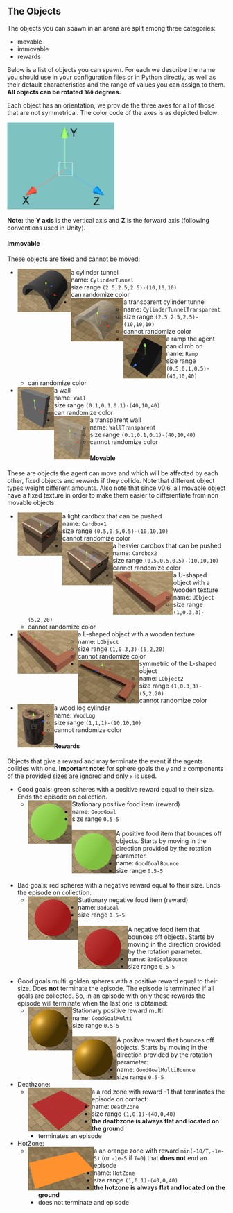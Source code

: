 ## The Objects

The objects you can spawn in an arena are split among three categories:
- movable
- immovable
- rewards

Below is a list of objects you can spawn. For each we describe the name you should use in your configuration files 
or in Python directly, as well as their default characteristics and the range of values you can assign to them. **All objects can be rotated `360` degrees.**

Each object has an orientation, we provide the three axes for all of those that are not symmetrical. The color code of the axes is as depicted below:

<img height="200" src="PrefabsPictures/Referential.png">

**Note:** the **Y axis** is the vertical axis and **Z** is the forward axis (following conventions used in Unity). 

#### Immovable

These objects are fixed and cannot be moved:

- <img align="left" height="100" src="PrefabsPictures/Immovable/CylinderTunnel.png">a cylinder tunnel
    - name: `CylinderTunnel`
    - size range `(2.5,2.5,2.5)-(10,10,10)`
    - can randomize color
- <img align="left" height="100" src="PrefabsPictures/Immovable/CylinderTunnelTransparent.png">a transparent cylinder tunnel
    - name: `CylinderTunnelTransparent`
    - size range `(2.5,2.5,2.5)-(10,10,10)`
    - cannot randomize color
- <img align="left" height="100" src="PrefabsPictures/Immovable/Ramp.png">a ramp the agent can climb on
    - name: `Ramp`
    - size range `(0.5,0.1,0.5)-(40,10,40)`
    - can randomize color
- <img align="left" height="100" src="PrefabsPictures/Immovable/Wall.png">a wall
    - name: `Wall`
    - size range `(0.1,0.1,0.1)-(40,10,40)`
    - can randomize color
- <img align="left" height="100" src="PrefabsPictures/Immovable/WallTransparent.png">a transparent wall
    - name: `WallTransparent`
    - size range `(0.1,0.1,0.1)-(40,10,40)`
    - cannot randomize color
<!-- - <img align="left" height="100" src="PrefabsPictures/Immovable/MazeGenerator.png">a randomly generated maze of size 
`16x16` with two entrances. Note this takes quite some room and will be hard to generate last on an arena.
    - name: `MazeGenerator`
    - size range constant
    - can randomize color -->
    
#### Movable

These are objects the agent can move and which will be affected by each other, fixed objects and rewards if they collide.
Note that different object types weight different amounts. Also note that since v0.6, all movable object have a fixed 
texture in order to make them easier to differentiate from non movable objects.
     

- <img align="left" height="100" src="PrefabsPictures/Movable/Cardbox1.png">a light cardbox that can be pushed
    - name: `Cardbox1`
    - size range `(0.5,0.5,0.5)-(10,10,10)`
    - cannot randomize color
- <img align="left" height="100" src="PrefabsPictures/Movable/Cardbox2.png">a heavier cardbox that can be pushed
    - name: `Cardbox2`
    - size range `(0.5,0.5,0.5)-(10,10,10)`
    - cannot randomize color
- <img align="left" height="100" src="PrefabsPictures/Movable/UObject.png">a U-shaped object with a wooden texture
    - name: `UObject`
    - size range `(1,0.3,3)-(5,2,20)`
    - cannot randomize color
- <img align="left" height="100" src="PrefabsPictures/Movable/LObject.png">a L-shaped object with a wooden texture
    - name: `LObject`
    - size range `(1,0.3,3)-(5,2,20)`
    - cannot randomize color
- <img align="left" height="100" src="PrefabsPictures/Movable/LObject2.png">symmetric of the L-shaped object
    - name: `LObject2`
    - size range `(1,0.3,3)-(5,2,20)`
    - cannot randomize color
- <img align="left" height="100" src="PrefabsPictures/Movable/WoodLog.png">a wood log cylinder
    - name: `WoodLog`
    - size range `(1,1,1)-(10,10,10)`
    - cannot randomize color
    
#### Rewards

Objects that give a reward and may terminate the event if the agents collides with one. **Important note:** for sphere goals the `y` and `z` components of the provided sizes are ignored and only `x` is used.


- Good goals: green spheres with a positive reward equal to their size. Ends the episode on collection.
    - <img align="left" height="100" src="PrefabsPictures/Rewards/GoodGoal.png">Stationary positive food item (reward)
        - name: `GoodGoal`
        - size range `0.5-5`
        <br>
    <!-- - <img align="left" height="100" src="PrefabsPictures/Rewards/GoodGoal.png">A good reward moving in a straight line,
     which stops moving as soon as it hits another object. Will start moving in the direction provided by the rotation 
     parameter
        - name: `GoodGoalMove`
        - size range `0.5-5`
        <br> -->
    - <img align="left" height="100" src="PrefabsPictures/Rewards/GoodGoal.png">A positive food item that bounces off objects. Starts by moving in the direction provided by the rotation parameter.
        - name: `GoodGoalBounce`
        - size range `0.5-5`
        <br>
- Bad goals: red spheres with a negative reward equal to their size. Ends the episode on collection.
    - <img align="left" height="100" src="PrefabsPictures/Rewards/BadGoal.png"> Stationary negative food item (reward)
        - name: `BadGoal`
        - size range `0.5-5`
        <br>
    <!-- - <img align="left" height="100" src="PrefabsPictures/Rewards/BadGoal.png"> A bad reward moving in a straight line,
     which stops moving as soon as it hits another object. Will start moving in the direction provided by the rotation 
     parameter
        - name: `BadGoalMove`
        - size range `0.5-5`
        <br> -->
    - <img align="left" height="100" src="PrefabsPictures/Rewards/BadGoal.png">A negative food item that bounces off objects. Starts by moving in the direction provided by the rotation parameter.
        - name: `BadGoalBounce`
        - size range `0.5-5`
        <br>
-  Good goals multi: golden spheres with a positive reward equal to their size. Does **not** terminate the episode. The episode is terminated if all goals are collected. So, in an episode with only these rewards the episode will terminate when the last one is obtained:
    - <img align="left" height="100" src="PrefabsPictures/Rewards/GoodGoalMulti.png">Stationary positive reward multi
        - name: `GoodGoalMulti`
        - size range `0.5-5`
        <br>
    <!-- - <img align="left" height="100" src="PrefabsPictures/Rewards/GoodGoalMulti.png">A good reward moving in a straight
     line, which stops moving as soon as it hits another object. Will start moving in the direction provided by the 
     rotation parameter
        - name: `GoodGoalMultiMove`
        - size range `1-3` -->
    - <img align="left" height="100" src="PrefabsPictures/Rewards/GoodGoalMulti.png">A positve reward that bounces off objects. Starts by moving in the direction provided by the rotation parameter:
        - name: `GoodGoalMultiBounce`
        - size range `0.5-5`
- Deathzone: 
    - a <img align="left" height="100" src="PrefabsPictures/Rewards/DeathZone.png">a red zone with reward -1 that terminates the episode on contact:
        - name: `DeathZone`
        - size range `(1,0,1)-(40,0,40)`
        - **the deathzone is always flat and located on the ground**
        - terminates an episode
- HotZone: 
    - a <img align="left" height="100" src="PrefabsPictures/Rewards/HotZone.png">an orange zone with reward 
    `min(-10/T,-1e-5)` (or `-1e-5` if `T=0`) that **does not** end an episode
        - name: `HotZone`
        - size range `(1,0,1)-(40,0,40)`
        - **the hotzone is always flat and located on the ground**
        - does not terminate and episode
